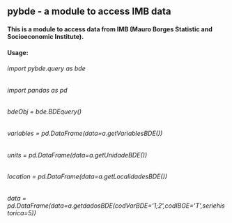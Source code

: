 ## pybde - a module to access IMB data

#### This is a module to access data from IMB (Mauro Borges Statistic and Socioeconomic Institute).
#### Usage:
######      import pybde.query as bde 
######      import pandas as pd
######      bdeObj = bde.BDEquery()
######      variables = pd.DataFrame(data=a.getVariablesBDE())
######      units = pd.DataFrame(data=a.getUnidadeBDE())
######      location = pd.DataFrame(data=a.getLocalidadesBDE())
######      data = pd.DataFrame(data=a.getdadosBDE(codVarBDE='1;2',codIBGE='T',seriehistorica=5))
